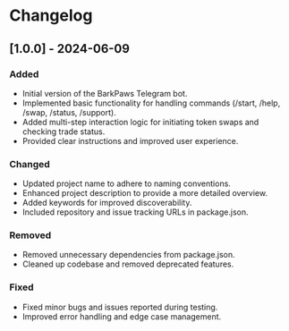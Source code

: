 # Changelog

## [1.0.0] - 2024-06-09
### Added
- Initial version of the BarkPaws Telegram bot.
- Implemented basic functionality for handling commands (/start, /help, /swap, /status, /support).
- Added multi-step interaction logic for initiating token swaps and checking trade status.
- Provided clear instructions and improved user experience.

### Changed
- Updated project name to adhere to naming conventions.
- Enhanced project description to provide a more detailed overview.
- Added keywords for improved discoverability.
- Included repository and issue tracking URLs in package.json.

### Removed
- Removed unnecessary dependencies from package.json.
- Cleaned up codebase and removed deprecated features.

### Fixed
- Fixed minor bugs and issues reported during testing.
- Improved error handling and edge case management.
